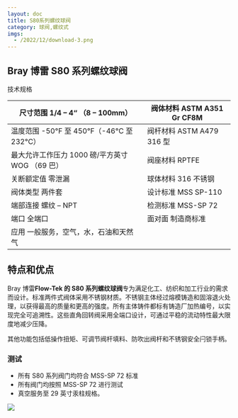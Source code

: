 ```yaml
---
layout: doc
title: S80系列螺纹球阀
category: 球阀,螺纹式
imgs:
  - /2022/12/download-3.png
---
```


## Bray 博雷 S80 系列螺纹球阀

技术规格

| 尺寸范围 1/4 – 4“ （8 – 100mm）                 | 阀体材料 ASTM A351 Gr CF8M |
| ----------------------------------------------- | -------------------------- |
| 温度范围 \-50°F 至 450°F（-46°C 至 232°C）      | 阀杆材料 ASTM A479 316 型  |
| 最大允许工作压力 1000 磅/平方英寸 WOG （69 巴） | 阀座材料 RPTFE             |
| 关断额定值 零泄漏                               | 球体材料 316 不锈钢        |
| 阀体类型 两件套                                 | 设计标准 MSS SP-110        |
| 端部连接 螺纹 – NPT                             | 检测标准 MSS-SP 72         |
| 端口 全端口                                     | 面对面 制造商标准          |
| 应用 一般服务，空气，水，石油和天然气           |                            |

## 特点和优点

Bray 博雷**Flow-Tek 的 S80 系列螺纹球阀**专为满足化工、纺织和加工行业的需求而设计。标准两件式阀体采用不锈钢材质。不锈钢主体经过熔模铸造和固溶退火处理，以获得最高的质量和更高的强度。所有主体铸件都标有铸造厂加热编号，以实现完全可追溯性。这些直角回转阀采用全端口设计，可通过平稳的流动特性最大限度地减少压降。

其他功能包括低操作扭矩、可调节阀杆填料、防吹出阀杆和不锈钢安全闩锁手柄。

### 测试

- 所有 S80 系列阀门均符合 MSS-SP 72 标准
- 所有阀门均按照 MSS-SP 72 进行测试
- 真空服务至 29 英寸汞柱规格。

![](/2022/12/%E6%88%AA%E5%B1%8F2022-12-14-%E4%B8%8B%E5%8D%884.55.41-1024x528.png)

